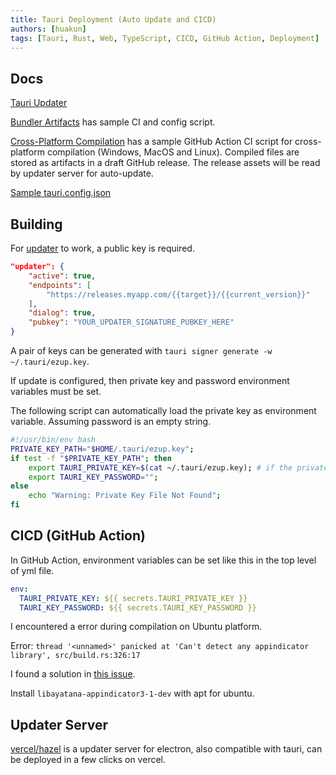 ```yaml
---
title: Tauri Deployment (Auto Update and CICD)
authors: [huakun]
tags: [Tauri, Rust, Web, TypeScript, CICD, GitHub Action, Deployment]
---
```


## Docs

[Tauri Updater](https://tauri.app/zh-cn/v1/guides/distribution/updater/)

[Bundler Artifacts](https://tauri.app/v1/guides/distribution/updater/#bundler-artifacts) has sample CI and config script.

[Cross-Platform Compilation](https://tauri.app/v1/guides/building/cross-platform) has a sample GitHub Action CI script for cross-platform compilation (Windows, MacOS and Linux). Compiled files are stored as artifacts in a draft GitHub release. The release assets will be read by updater server for auto-update.

[Sample tauri.config.json](https://github.com/tauri-apps/tauri/blob/5b6c7bb6ee3661f5a42917ce04a89d94f905c949/examples/updater/src-tauri/tauri.conf.json#L52)

## Building

For [updater](https://tauri.app/zh-cn/v1/guides/distribution/updater/) to work, a public key is required. 

```json title="tauri.config.json"
"updater": {
    "active": true,
    "endpoints": [
        "https://releases.myapp.com/{{target}}/{{current_version}}"
    ],
    "dialog": true,
    "pubkey": "YOUR_UPDATER_SIGNATURE_PUBKEY_HERE"
}
```

A pair of keys can be generated with `tauri signer generate -w ~/.tauri/ezup.key`.

If update is configured, then private key and password environment variables must be set.

The following script can automatically load the private key as environment variable. Assuming password is an empty string. 

```bash
#!/usr/bin/env bash
PRIVATE_KEY_PATH="$HOME/.tauri/ezup.key";
if test -f "$PRIVATE_KEY_PATH"; then
    export TAURI_PRIVATE_KEY=$(cat ~/.tauri/ezup.key); # if the private key is stored on disk
    export TAURI_KEY_PASSWORD="";
else
    echo "Warning: Private Key File Not Found";
fi
```

## CICD (GitHub Action)

In GitHub Action, environment variables can be set like this in the top level of yml file.

```yml
env:
  TAURI_PRIVATE_KEY: ${{ secrets.TAURI_PRIVATE_KEY }}
  TAURI_KEY_PASSWORD: ${{ secrets.TAURI_KEY_PASSWORD }}
```
I encountered a error during compilation on Ubuntu platform. 

Error: `thread '<unnamed>' panicked at 'Can't detect any appindicator library', src/build.rs:326:17`

I found a solution in [this issue](https://github.com/tauri-apps/tauri/issues/5175).

Install `libayatana-appindicator3-1-dev` with apt for ubuntu.

## Updater Server

[vercel/hazel](https://github.com/vercel/hazel) is a updater server for electron, also compatible with tauri, can be deployed in a few clicks on vercel.

